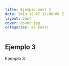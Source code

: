 ```yaml
---
title: Ejemplo post 3
date: 2013-12-07 12:00:00 Z
layout: post
cover: cover.jpg
categories: es posts
---
```


## Ejemplo 3

Ejemplo 3
